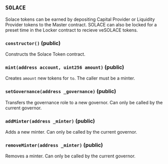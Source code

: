 ## `SOLACE`

Solace tokens can be earned by depositing Capital Provider or Liquidity Provider tokens to the Master contract.
        SOLACE can also be locked for a preset time in the Locker contract to recieve veSOLACE tokens.




### `constructor()` (public)

Constructs the Solace Token contract.



### `mint(address account, uint256 amount)` (public)

Creates `amount` new tokens for `to`.
The caller must be a minter.




### `setGovernance(address _governance)` (public)

Transfers the governance role to a new governor.
Can only be called by the current governor.




### `addMinter(address _minter)` (public)

Adds a new minter.
Can only be called by the current governor.




### `removeMinter(address _minter)` (public)

Removes a minter.
Can only be called by the current governor.





